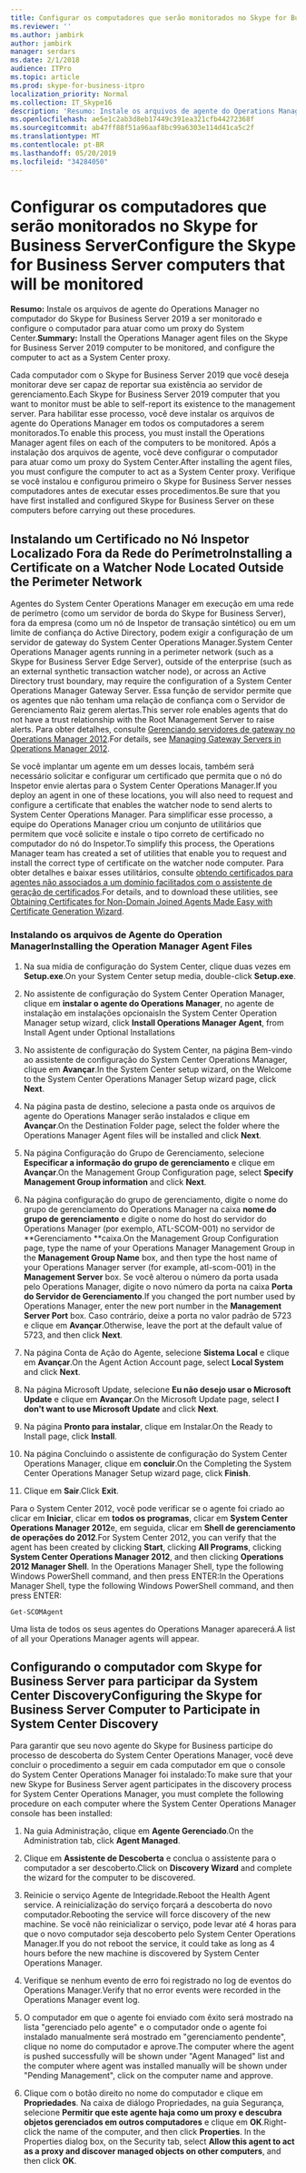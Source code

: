 ```yaml
---
title: Configurar os computadores que serão monitorados no Skype for Business Server
ms.reviewer: ''
ms.author: jambirk
author: jambirk
manager: serdars
ms.date: 2/1/2018
audience: ITPro
ms.topic: article
ms.prod: skype-for-business-itpro
localization_priority: Normal
ms.collection: IT_Skype16
description: 'Resumo: Instale os arquivos de agente do Operations Manager no computador do Skype for Business Server 2019 para ser monitorado e configure o computador para atuar como um proxy do System Center.'
ms.openlocfilehash: ae5e1c2ab3d8eb17449c391ea321cfb44272368f
ms.sourcegitcommit: ab47ff88f51a96aaf8bc99a6303e114d41ca5c2f
ms.translationtype: MT
ms.contentlocale: pt-BR
ms.lasthandoff: 05/20/2019
ms.locfileid: "34284050"
---
```

# <a name="configure-the-skype-for-business-server-computers-that-will-be-monitored"></a><span data-ttu-id="d4b51-103">Configurar os computadores que serão monitorados no Skype for Business Server</span><span class="sxs-lookup"><span data-stu-id="d4b51-103">Configure the Skype for Business Server computers that will be monitored</span></span>

<span data-ttu-id="d4b51-104">**Resumo:** Instale os arquivos de agente do Operations Manager no computador do Skype for Business Server 2019 a ser monitorado e configure o computador para atuar como um proxy do System Center.</span><span class="sxs-lookup"><span data-stu-id="d4b51-104">**Summary:** Install the Operations Manager agent files on the Skype for Business Server 2019 computer to be monitored, and configure the computer to act as a System Center proxy.</span></span>

<span data-ttu-id="d4b51-105">Cada computador com o Skype for Business Server 2019 que você deseja monitorar deve ser capaz de reportar sua existência ao servidor de gerenciamento.</span><span class="sxs-lookup"><span data-stu-id="d4b51-105">Each Skype for Business Server 2019 computer that you want to monitor must be able to self-report its existence to the management server.</span></span> <span data-ttu-id="d4b51-106">Para habilitar esse processo, você deve instalar os arquivos de agente do Operations Manager em todos os computadores a serem monitorados.</span><span class="sxs-lookup"><span data-stu-id="d4b51-106">To enable this process, you must install the Operations Manager agent files on each of the computers to be monitored.</span></span> <span data-ttu-id="d4b51-107">Após a instalação dos arquivos de agente, você deve configurar o computador para atuar como um proxy do System Center.</span><span class="sxs-lookup"><span data-stu-id="d4b51-107">After installing the agent files, you must configure the computer to act as a System Center proxy.</span></span> <span data-ttu-id="d4b51-108">Verifique se você instalou e configurou primeiro o Skype for Business Server nesses computadores antes de executar esses procedimentos.</span><span class="sxs-lookup"><span data-stu-id="d4b51-108">Be sure that you have first installed and configured Skype for Business Server on these computers before carrying out these procedures.</span></span>

## <a name="installing-a-certificate-on-a-watcher-node-located-outside-the-perimeter-network"></a><span data-ttu-id="d4b51-109">Instalando um Certificado no Nó Inspetor Localizado Fora da Rede do Perímetro</span><span class="sxs-lookup"><span data-stu-id="d4b51-109">Installing a Certificate on a Watcher Node Located Outside the Perimeter Network</span></span>
<span data-ttu-id="d4b51-110"><a name="watcher_node_outside"> </a></span><span class="sxs-lookup"><span data-stu-id="d4b51-110"></span></span>

<span data-ttu-id="d4b51-111">Agentes do System Center Operations Manager em execução em uma rede de perímetro (como um servidor de borda do Skype for Business Server), fora da empresa (como um nó de Inspetor de transação sintético) ou em um limite de confiança do Active Directory, podem exigir a configuração de um servidor de gateway do System Center Operations Manager.</span><span class="sxs-lookup"><span data-stu-id="d4b51-111">System Center Operations Manager agents running in a perimeter network (such as a Skype for Business Server Edge Server), outside of the enterprise (such as an external synthetic transaction watcher node), or across an Active Directory trust boundary, may require the configuration of a System Center Operations Manager Gateway Server.</span></span> <span data-ttu-id="d4b51-112">Essa função de servidor permite que os agentes que não tenham uma relação de confiança com o Servidor de Gerenciamento Raiz gerem alertas.</span><span class="sxs-lookup"><span data-stu-id="d4b51-112">This server role enables agents that do not have a trust relationship with the Root Management Server to raise alerts.</span></span> <span data-ttu-id="d4b51-113">Para obter detalhes, consulte [Gerenciando servidores de gateway no Operations Manager 2012](https://technet.microsoft.com/en-us/library/hh212823.aspx).</span><span class="sxs-lookup"><span data-stu-id="d4b51-113">For details, see [Managing Gateway Servers in Operations Manager 2012](https://technet.microsoft.com/en-us/library/hh212823.aspx).</span></span>

<span data-ttu-id="d4b51-114">Se você implantar um agente em um desses locais, também será necessário solicitar e configurar um certificado que permita que o nó do Inspetor envie alertas para o System Center Operations Manager.</span><span class="sxs-lookup"><span data-stu-id="d4b51-114">If you deploy an agent in one of these locations, you will also need to request and configure a certificate that enables the watcher node to send alerts to System Center Operations Manager.</span></span> <span data-ttu-id="d4b51-115">Para simplificar esse processo, a equipe do Operations Manager criou um conjunto de utilitários que permitem que você solicite e instale o tipo correto de certificado no computador do nó do Inspetor.</span><span class="sxs-lookup"><span data-stu-id="d4b51-115">To simplify this process, the Operations Manager team has created a set of utilities that enable you to request and install the correct type of certificate on the watcher node computer.</span></span> <span data-ttu-id="d4b51-116">Para obter detalhes e baixar esses utilitários, consulte [obtendo certificados para agentes não associados a um domínio facilitados com o assistente de geração de certificados](https://go.microsoft.com/fwlink/p/?LinkID=267421&amp;amp;clcid=0x409).</span><span class="sxs-lookup"><span data-stu-id="d4b51-116">For details, and to download these utilities, see [Obtaining Certificates for Non-Domain Joined Agents Made Easy with Certificate Generation Wizard](https://go.microsoft.com/fwlink/p/?LinkID=267421&amp;amp;clcid=0x409).</span></span>

### <a name="installing-the-operation-manager-agent-files"></a><span data-ttu-id="d4b51-117">Instalando os arquivos de Agente do Operation Manager</span><span class="sxs-lookup"><span data-stu-id="d4b51-117">Installing the Operation Manager Agent Files</span></span>

1. <span data-ttu-id="d4b51-118">Na sua mídia de configuração do System Center, clique duas vezes em **Setup.exe**.</span><span class="sxs-lookup"><span data-stu-id="d4b51-118">On your System Center setup media, double-click **Setup.exe**.</span></span>

2. <span data-ttu-id="d4b51-119">No assistente de configuração do System Center Operation Manager, clique em **instalar o agente do Operations Manager**, no agente de instalação em instalações opcionais</span><span class="sxs-lookup"><span data-stu-id="d4b51-119">In the System Center Operation Manager setup wizard, click **Install Operations Manager Agent**, from Install Agent under Optional Installations</span></span>

3. <span data-ttu-id="d4b51-120">No assistente de configuração do System Center, na página Bem-vindo ao assistente de configuração do System Center Operations Manager, clique em **Avançar**.</span><span class="sxs-lookup"><span data-stu-id="d4b51-120">In the System Center setup wizard, on the Welcome to the System Center Operations Manager Setup wizard page, click **Next**.</span></span>

4. <span data-ttu-id="d4b51-121">Na página pasta de destino, selecione a pasta onde os arquivos de agente do Operations Manager serão instalados e clique em **Avançar**.</span><span class="sxs-lookup"><span data-stu-id="d4b51-121">On the Destination Folder page, select the folder where the Operations Manager Agent files will be installed and click **Next**.</span></span>

5. <span data-ttu-id="d4b51-122">Na página Configuração do Grupo de Gerenciamento, selecione **Especificar a informação do grupo de gerenciamento** e clique em **Avançar**.</span><span class="sxs-lookup"><span data-stu-id="d4b51-122">On the Management Group Configuration page, select **Specify Management Group information** and click **Next**.</span></span>

6. <span data-ttu-id="d4b51-123">Na página configuração do grupo de gerenciamento, digite o nome do grupo de gerenciamento do Operations Manager na caixa **nome do grupo de gerenciamento** e digite o nome do host do servidor do Operations Manager (por exemplo, ATL-SCOM-001) no servidor de \*\*Gerenciamento \*\*caixa.</span><span class="sxs-lookup"><span data-stu-id="d4b51-123">On the Management Group Configuration page, type the name of your Operations Manager Management Group in the **Management Group Name** box, and then type the host name of your Operations Manager server (for example, atl-scom-001) in the **Management Server** box.</span></span> <span data-ttu-id="d4b51-124">Se você alterou o número da porta usada pelo Operations Manager, digite o novo número da porta na caixa **Porta do Servidor de Gerenciamento**.</span><span class="sxs-lookup"><span data-stu-id="d4b51-124">If you changed the port number used by Operations Manager, enter the new port number in the **Management Server Port** box.</span></span> <span data-ttu-id="d4b51-125">Caso contrário, deixe a porta no valor padrão de 5723 e clique em **Avançar**.</span><span class="sxs-lookup"><span data-stu-id="d4b51-125">Otherwise, leave the port at the default value of 5723, and then click **Next**.</span></span>

7. <span data-ttu-id="d4b51-126">Na página Conta de Ação do Agente, selecione **Sistema Local** e clique em **Avançar**.</span><span class="sxs-lookup"><span data-stu-id="d4b51-126">On the Agent Action Account page, select **Local System** and click **Next**.</span></span>

8. <span data-ttu-id="d4b51-127">Na página Microsoft Update, selecione **Eu não desejo usar o Microsoft Update** e clique em **Avançar**.</span><span class="sxs-lookup"><span data-stu-id="d4b51-127">On the Microsoft Update page, select **I don't want to use Microsoft Update** and click **Next**.</span></span>

9. <span data-ttu-id="d4b51-128">Na página **Pronto para instalar**, clique em Instalar.</span><span class="sxs-lookup"><span data-stu-id="d4b51-128">On the Ready to Install page, click **Install**.</span></span>

10. <span data-ttu-id="d4b51-129">Na página Concluindo o assistente de configuração do System Center Operations Manager, clique em **concluir**.</span><span class="sxs-lookup"><span data-stu-id="d4b51-129">On the Completing the System Center Operations Manager Setup wizard page, click **Finish**.</span></span>

11. <span data-ttu-id="d4b51-130">Clique em **Sair**.</span><span class="sxs-lookup"><span data-stu-id="d4b51-130">Click **Exit**.</span></span>

<span data-ttu-id="d4b51-131">Para o System Center 2012, você pode verificar se o agente foi criado ao clicar em **Iniciar**, clicar em **todos os programas**, clicar em **System Center Operations Manager 2012**e, em seguida, clicar em **Shell de gerenciamento de operações do 2012**.</span><span class="sxs-lookup"><span data-stu-id="d4b51-131">For System Center 2012, you can verify that the agent has been created by clicking **Start**, clicking **All Programs**, clicking **System Center Operations Manager 2012**, and then clicking **Operations 2012 Manager Shell**.</span></span> <span data-ttu-id="d4b51-132">In the Operations Manager Shell, type the following Windows PowerShell command, and then press ENTER:</span><span class="sxs-lookup"><span data-stu-id="d4b51-132">In the Operations Manager Shell, type the following Windows PowerShell command, and then press ENTER:</span></span>
```
Get-SCOMAgent
```

<span data-ttu-id="d4b51-133">Uma lista de todos os seus agentes do Operations Manager aparecerá.</span><span class="sxs-lookup"><span data-stu-id="d4b51-133">A list of all your Operations Manager agents will appear.</span></span>
## <a name="configuring-the-skype-for-business-server-computer-to-participate-in-system-center-discovery"></a><span data-ttu-id="d4b51-134">Configurando o computador com Skype for Business Server para participar da System Center Discovery</span><span class="sxs-lookup"><span data-stu-id="d4b51-134">Configuring the Skype for Business Server Computer to Participate in System Center Discovery</span></span>
<span data-ttu-id="d4b51-135"><a name="watcher_node_outside"> </a></span><span class="sxs-lookup"><span data-stu-id="d4b51-135"></span></span>

<span data-ttu-id="d4b51-136">Para garantir que seu novo agente do Skype for Business participe do processo de descoberta do System Center Operations Manager, você deve concluir o procedimento a seguir em cada computador em que o console do System Center Operations Manager foi instalado:</span><span class="sxs-lookup"><span data-stu-id="d4b51-136">To make sure that your new Skype for Business Server agent participates in the discovery process for System Center Operations Manager, you must complete the following procedure on each computer where the System Center Operations Manager console has been installed:</span></span>

1. <span data-ttu-id="d4b51-137">Na guia Administração, clique em **Agente Gerenciado**.</span><span class="sxs-lookup"><span data-stu-id="d4b51-137">On the Administration tab, click **Agent Managed**.</span></span>

2. <span data-ttu-id="d4b51-138">Clique em **Assistente de Descoberta** e conclua o assistente para o computador a ser descoberto.</span><span class="sxs-lookup"><span data-stu-id="d4b51-138">Click on **Discovery Wizard** and complete the wizard for the computer to be discovered.</span></span>

3. <span data-ttu-id="d4b51-139">Reinicie o serviço Agente de Integridade.</span><span class="sxs-lookup"><span data-stu-id="d4b51-139">Reboot the Health Agent service.</span></span> <span data-ttu-id="d4b51-140">A reinicialização do serviço forçará a descoberta do novo computador.</span><span class="sxs-lookup"><span data-stu-id="d4b51-140">Rebooting the service will force discovery of the new machine.</span></span> <span data-ttu-id="d4b51-141">Se você não reinicializar o serviço, pode levar até 4 horas para que o novo computador seja descoberto pelo System Center Operations Manager.</span><span class="sxs-lookup"><span data-stu-id="d4b51-141">If you do not reboot the service, it could take as long as 4 hours before the new machine is discovered by System Center Operations Manager.</span></span>

4. <span data-ttu-id="d4b51-142">Verifique se nenhum evento de erro foi registrado no log de eventos do Operations Manager.</span><span class="sxs-lookup"><span data-stu-id="d4b51-142">Verify that no error events were recorded in the Operations Manager event log.</span></span>

5. <span data-ttu-id="d4b51-143">O computador em que o agente foi enviado com êxito será mostrado na lista "gerenciado pelo agente" e o computador onde o agente foi instalado manualmente será mostrado em "gerenciamento pendente", clique no nome do computador e aprove.</span><span class="sxs-lookup"><span data-stu-id="d4b51-143">The computer where the agent is pushed successfully will be shown under "Agent Managed" list and the computer where agent was installed manually will be shown under "Pending Management", click on the computer name and approve.</span></span>

6. <span data-ttu-id="d4b51-p107">Clique com o botão direito no nome do computador e clique em **Propriedades**. Na caixa de diálogo Propriedades, na guia Segurança, selecione **Permitir que este agente haja como um proxy e descubra objetos gerenciados em outros computadores** e clique em **OK**.</span><span class="sxs-lookup"><span data-stu-id="d4b51-p107">Right-click the name of the computer, and then click **Properties**. In the Properties dialog box, on the Security tab, select **Allow this agent to act as a proxy and discover managed objects on other computers**, and then click **OK**.</span></span>


